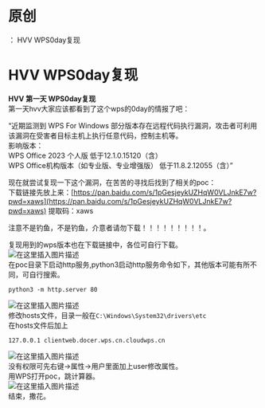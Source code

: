 # 原创
：  HVV WPS0day复现

# HVV WPS0day复现

**HVV 第一天 WPS0day复现**<br/> 第一天hvv大家应该都看到了这个wps的0day的情报了吧：

“近期监测到 WPS For Windows 部分版本存在远程代码执行漏洞，攻击者可利用该漏洞在受害者目标主机上执行任意代码，控制主机等。<br/> 影响版本：<br/> WPS Office 2023 个人版 低于12.1.0.15120（含）<br/> WPS Office机构版本（如专业版、专业增强版） 低于11.8.2.12055（含）”

现在就尝试复现一下这个漏洞，在苦苦的寻找后找到了相关的poc：<br/> 下载链接先放上来：[https://pan.baidu.com/s/1pGesjeykUZHqW0VLJnkE7w?pwd=xaws](https://pan.baidu.com/s/1pGesjeykUZHqW0VLJnkE7w?pwd=xaws) 提取码：xaws

> 
注意不是钓鱼，不是钓鱼，介意者请勿下载！！！！！！！！！。


复现用到的wps版本也在下载链接中，各位可自行下载。<br/> <img alt="在这里插入图片描述" src="https://img-blog.csdnimg.cn/30ded96dd4494b4f9b9e9e9bc27f4886.png"/><br/> 在poc目录下启动http服务,python3启动http服务命令如下，其他版本可能有所不同，可自行搜索。

```
python3 -m http.server 80

```

<img alt="在这里插入图片描述" src="https://img-blog.csdnimg.cn/6eec220de38d4b3c9136476481bed02d.png"/><br/> 修改hosts文件，目录一般在`C:\Windows\System32\drivers\etc`<br/> 在hosts文件后加上

```
127.0.0.1 clientweb.docer.wps.cn.cloudwps.cn

```

<img alt="在这里插入图片描述" src="https://img-blog.csdnimg.cn/04f283d239b14ebd9d4d7fd437d5c53d.png"/><br/> 没有权限可先右键-&gt;属性-&gt;用户里面加上user修改属性。<br/> 用WPS打开poc，跳计算器。<br/> <img alt="在这里插入图片描述" src="https://img-blog.csdnimg.cn/6e56207a8a534f0eb28165d4176df01f.png"/><br/> 结束，撒花。
